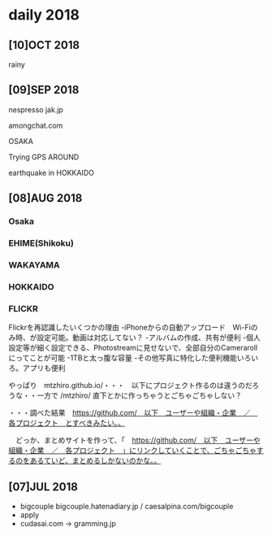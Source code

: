 # daily 2018
## [10]OCT 2018
rainy

## [09]SEP 2018

nespresso
jak.jp

amongchat.com

OSAKA

Trying GPS AROUND

earthquake in HOKKAIDO

## [08]AUG 2018
### Osaka
### EHIME(Shikoku)
### WAKAYAMA
### HOKKAIDO
### FLICKR
Flickrを再認識したいくつかの理由
-iPhoneからの自動アップロード　Wi-Fiのみ時、が設定可能。動画は対応してない？
-アルバムの作成、共有が便利
-個人設定等が細く設定できる、Photostreamに見せないで、全部自分のCamerarollにってことが可能
-1TBと太っ腹な容量
-その他写真に特化した便利機能いろいろ。アプリも便利

やっぱり　mtzhiro.github.io/・・・　以下にプロジェクト作るのは違うのだろうな・・一方で /mtzhiro/ 直下とかに作っちゃうとごちゃごちゃしない？

・・・調べた結果　https://github.com/　以下　ユーザーや組織・企業　／　各プロジェクト　とすべきみたい。。

　どっか、まとめサイトを作って、「　https://github.com/　以下　ユーザーや組織・企業　／　各プロジェクト　」にリンクしていくことで、ごちゃごちゃするのをあるていど、まとめるしかないのかな。。


## [07]JUL 2018

- bigcouple bigcouple.hatenadiary.jp / caesalpina.com/bigcouple
- apply
- cudasai.com -> gramming.jp
